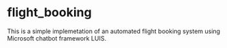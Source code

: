 # flight_booking

This is a simple implemetation of an automated flight booking system using Microsoft chatbot framework LUIS.
